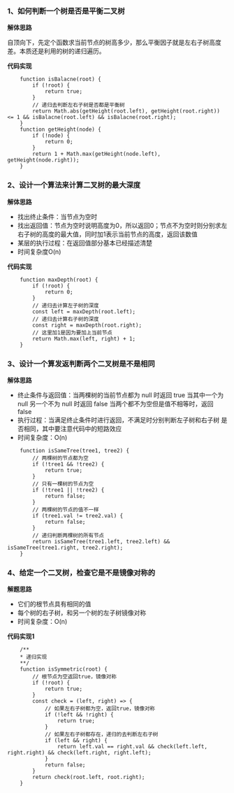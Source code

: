 ### 1、如何判断一个树是否是平衡二叉树
**解体思路**

自顶向下，先定个函数求当前节点的树高多少，那么平衡因子就是左右子树高度差。本质还是利用的树的递归遍历。

**代码实现**
```
    function isBalacne(root) {
        if (!root) {
            return true;
        }
        // 递归去判断左右子树是否都是平衡树
        return Math.abs(getHeight(root.left), getHeight(root.right)) <= 1 && isBalacne(root.left) && isBalacne(root.right);
    }
    function getHeight(node) {
        if (!node) {
            return 0;
        }
        return 1 + Math.max(getHeight(node.left), getHeight(node.right));
    }
```
### 2、设计一个算法来计算二叉树的最大深度
**解体思路**

- 找出终止条件：当节点为空时
- 找出返回值：节点为空时说明高度为0，所以返回0；节点不为空时则分别求左右子树的高度的最大值，同时加1表示当前节点的高度，返回该数值
- 某层的执行过程：在返回值部分基本已经描述清楚
- 时间复杂度O(n)

**代码实现**
```
    function maxDepth(root) {
        if (!root) {
            return 0;
        }
        // 递归去计算左子树的深度
        const left = maxDepth(root.left);
        // 递归去计算右子树的深度
        const right = maxDepth(root.right);
        // 这里加1是因为要加上当前节点
        return Math.max(left, right) + 1;
    }
```

### 3、设计一个算发返判断两个二叉树是不是相同
**解体思路**

- 终止条件与返回值：当两棵树的当前节点都为 null 时返回 true
    当其中一个为 null 另一个不为 null 时返回 false
    当两个都不为空但是值不相等时，返回 false
- 执行过程：当满足终止条件时进行返回，不满足时分别判断左子树和右子树    是否相同，其中要注意代码中的短路效应
- 时间复杂度：O(n)
```
    function isSameTree(tree1, tree2) {
        // 两棵树的节点都为空
        if (!tree1 && !tree2) {
            return true;
        }
        // 只有一棵树的节点为空
        if (!tree1 || !tree2) {
            return false;
        }
        // 两棵树的节点的值不一样
        if (tree1.val != tree2.val) {
            return false;
        }
        // 递归判断两棵树的所有节点
        return isSameTree(tree1.left, tree2.left) && isSameTree(tree1.right, tree2.right);
    }
```

### 4、给定一个二叉树，检查它是不是镜像对称的
**解题思路**
- 它们的根节点具有相同的值
- 每个树的右子树，和另一个树的左子树镜像对称
- 时间复杂度：O(n)

**代码实现1** 
```
    /**
    * 递归实现
    **/
    function isSymmetric(root) {
        // 根节点为空返回true，镜像对称
        if (!root) {
            return true;
        }
        const check = (left, right) => {
            // 如果左右子树都为空，返回true，镜像对称
            if (!left && !right) {
                return true;
            }
            // 如果左右子树都存在，递归的去判断左右子树
            if (left && right) {
                return left.val == right.val && check(left.left, right.right) && check(left.right, right.left);
            }
            return false;
        }
        return check(root.left, root.right);
    }
```